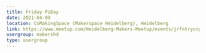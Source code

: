 ```yaml
---
title: Friday PiDay
date: 2021-04-09
location: CoMakingSpace (Makerspace Heidelberg), Heidelberg
link: https://www.meetup.com/Heidelberg-Makers-Meetup/events/jrfntryccgbmb/
usergroup: makershd
type: usergroup
---
```

